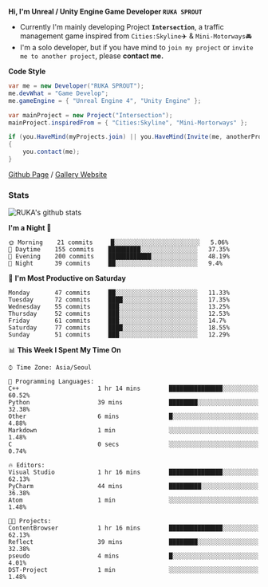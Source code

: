 **Hi, I'm Unreal / Unity Engine Game Developer `RUKA SPROUT`**

- Currently I'm mainly developing Project **`Intersection`**, a traffic management game inspired from `Cities:Skyline`✈️ & `Mini-Motorways`🚘
- I'm a solo developer, but if you have mind to `join my project` or `invite me to another project`, please **contact me.**

**Code Style**

```csharp
var me = new Developer("RUKA SPROUT");
me.devWhat = "Game Develop";
me.gameEngine = { "Unreal Engine 4", "Unity Engine" };
```

```csharp
var mainProject = new Project("Intersection");
mainProject.inspiredFrom = { "Cities:Skyline", "Mini-Mortorways" };

if (you.HaveMind(myProjects.join) || you.HaveMind(Invite(me, anotherProject)))
{
    you.contact(me);
}
```

[Github Page](https://lutca1320.github.io/) / [Gallery Website](https://rukasp.xyz/)

### Stats

![RUKA's github stats](https://github-readme-stats.vercel.app/api?username=lutca1320&theme=dracula&show_icons=true&include_all_commits=true&count_private=true&hide=contribs,prs)

<!--START_SECTION:waka-->
**I'm a Night 🦉** 

```text
🌞 Morning    21 commits     █░░░░░░░░░░░░░░░░░░░░░░░░   5.06% 
🌆 Daytime    155 commits    █████████░░░░░░░░░░░░░░░░   37.35% 
🌃 Evening    200 commits    ████████████░░░░░░░░░░░░░   48.19% 
🌙 Night      39 commits     ██░░░░░░░░░░░░░░░░░░░░░░░   9.4%

```
📅 **I'm Most Productive on Saturday** 

```text
Monday       47 commits     ██░░░░░░░░░░░░░░░░░░░░░░░   11.33% 
Tuesday      72 commits     ████░░░░░░░░░░░░░░░░░░░░░   17.35% 
Wednesday    55 commits     ███░░░░░░░░░░░░░░░░░░░░░░   13.25% 
Thursday     52 commits     ███░░░░░░░░░░░░░░░░░░░░░░   12.53% 
Friday       61 commits     ███░░░░░░░░░░░░░░░░░░░░░░   14.7% 
Saturday     77 commits     ████░░░░░░░░░░░░░░░░░░░░░   18.55% 
Sunday       51 commits     ███░░░░░░░░░░░░░░░░░░░░░░   12.29%

```


📊 **This Week I Spent My Time On** 

```text
⌚︎ Time Zone: Asia/Seoul

💬 Programming Languages: 
C++                      1 hr 14 mins        ███████████████░░░░░░░░░░   60.52% 
Python                   39 mins             ████████░░░░░░░░░░░░░░░░░   32.38% 
Other                    6 mins              █░░░░░░░░░░░░░░░░░░░░░░░░   4.88% 
Markdown                 1 min               ░░░░░░░░░░░░░░░░░░░░░░░░░   1.48% 
C                        0 secs              ░░░░░░░░░░░░░░░░░░░░░░░░░   0.74%

🔥 Editors: 
Visual Studio            1 hr 16 mins        ███████████████░░░░░░░░░░   62.13% 
PyCharm                  44 mins             █████████░░░░░░░░░░░░░░░░   36.38% 
Atom                     1 min               ░░░░░░░░░░░░░░░░░░░░░░░░░   1.48%

🐱‍💻 Projects: 
ContentBrowser           1 hr 16 mins        ███████████████░░░░░░░░░░   62.13% 
Reflect                  39 mins             ████████░░░░░░░░░░░░░░░░░   32.38% 
pseudo                   4 mins              █░░░░░░░░░░░░░░░░░░░░░░░░   4.01% 
DST-Project              1 min               ░░░░░░░░░░░░░░░░░░░░░░░░░   1.48%

```


<!--END_SECTION:waka-->
